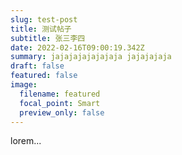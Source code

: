 ```yaml
---
slug: test-post
title: 测试帖子
subtitle: 张三李四
date: 2022-02-16T09:00:19.342Z
summary: jajajajajajajaja jajajajaja
draft: false
featured: false
image:
  filename: featured
  focal_point: Smart
  preview_only: false
---
```

lorem...